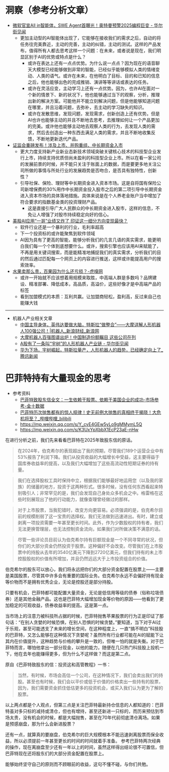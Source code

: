 # 洞察（参考分析文章）

- [微软官宣All in智能体，SWE Agent首曝光！奥特曼预警2025编程巨变 - 华尔街见闻](https://wallstreetcn.com/articles/3740563)
	- 更加主动型的AI智能体出现了，它能够在接收我们的需求之后，自动的将任务往完美靠近，主动的完善，主动的纠错，主动的测试。这样的产品发布，值得所有人都去思考这样一个问题：在未来，或者说是现在，我们明显区别于AI的优势或特点是什么？
		- 或许在表达上还有一点点优势。为什么说一点点？因为现在的语音聊天大模型已经能够做到非常的智能，已经似乎能够模拟人类的情绪变动、人类的语气。或许在未来，在他明白了目标、目的和已知的信息之后，他也能够出色的完成推销、演讲等等讲话或表达的任务。
		- 或许在灵活应变，主动学习上还有一点优势。因为，也许AI在面对一个新的情景下、新的状况下，他也能够通过当下的观察，分析，推理出新的解决方案。可能他并不能立刻解决问题，但是他能够知道问题在哪里，并且沿着问题，去弥补，去主动的学习缺失的知识。
		- 或许在发散思维，发现问题，发现需求，创新创造上还有优势。但是AI也许也能够主动的并且不断地去思考，去推理如何让一个产品更加的完美。或许他也能够主动地去观察人类的行为，去发现人类的需求，然后去创造出一种东西去满足人类的需求，并且不断地收集反馈，不断地更新迭代产品。
- [证监会重磅发布！涉及上市、并购重组、中长期资金入市](https://mp.weixin.qq.com/s?__biz=MzAwODUyMjIzOQ==&mid=2651912403&idx=1&sn=afade21ee7cda0658f4481a07463dfad&chksm=815a7ff3a5b34f444bb53767dc8548f7e76fa233a741ac9b62142e8d2bca3b4bb08871272cf3&scene=0&xtrack=1#rd)
	- 更大力度支持新产业新业态新技术领域突破关键核心技术的科技型企业发行上市，持续支持优质但尚未盈利的科技型企业上市。所以在看一家公司的发展前景的时候，并不能只关注于账面上的数据，而是要更多地关注公司所做的事情与所处行业的发展趋势是否吻合，是否具有独特性，创新性？
	- 引导社保、保险、理财等中长期资金进入资本市场。这是自将国有保险公司新增保费的30%用作中长期资金投入股市之后的第二项引导中长期资金进入资本市场的具体落地措施。具体来说是在个人养老金账户当中增加了符合要求的指数基金类的投资理财产品。
		- 这是直接引导广大人民群众的中长期资金进入股市，这样的信息，不免让人增强了对股市持续稳定向好的信心。
- [美股AI应用“一哥”业绩又炸了 印证这一细分方向变现最快？](https://www.cls.cn/detail/1941751)
	- 软件行业还是一个暴利的行业，毛利率超高
	- 下一个投资标的或许能聚焦到软件领域
	- AI因为具有了更高的智能，能够分析我们的几言几语的真实需求，能更明白我们每一个个体到底想要什么。或许，搜索引擎也应该用AI来赋能了，不再是用关键词搜索，而是能精准地捕捉我们的真实需求，分析我们的目的然后通过匹配每一个网页上的内容进行推送，这样或许能提高用户的搜索效率。
- [水果卖那么贵，百果园为什么还亏损？-虎嗅网](https://www.huxiu.com/article/4009716.html)
	- 或许一开始就不应该想着用规模来取胜，中高端人群是多数吗？品牌建设、精准部署、降低成本，高品质，高溢价，这些好像才是中高端产品的标签
	- 看到加盟模式的本质：互利共赢。让加盟商轻松，盈利高，反过来自己也能赚大钱

--- 

- 机器人产业相关文章
	- [中国主导身体，英伟达要做大脑，特斯拉“做整合”——大摩详解人形机器人100强公司！|机器人_新浪财经_新浪网](https://finance.sina.com.cn/roll/2025-02-07/doc-ineirsee0080314.shtml)
	- [大摩机器人百强图谱出炉！中国制造份额瞩目 这些公司在列](https://www.cls.cn/detail/1936774)
	- [A股有了一条叫“宇树”的人形机器人产业链 - 华尔街见闻](https://wallstreetcn.com/articles/3741233)
	- [华为下场，宇树崛起，特斯拉量产，人形机器人的趋势，已经确定向上了_腾讯新闻](https://news.qq.com/rain/a/20250212A01QGD00)

# 巴菲特持有大量现金的思考

- 参考资料
	- [巴菲特致股东信全文：一生依赖于股票、依赖于美国企业的成功-市场参考-金十数据](https://xnews.jin10.com/details/164526)
	- [巴菲特历次抛售都有的惊人规律！史无前例大抛售的真相终于揭晓！大危机将至？_哔哩哔哩_bilibili](https://www.bilibili.com/video/BV1hz421B7te/?spm_id_from=333.337.search-card.all.click&vd_source=d7634744f260933fca40577f8363d499)
	- https://mp.weixin.qq.com/s/Y_cvE4GEw5yLo9gMMymL5Q
	- https://mp.weixin.qq.com/s/K3UxYpXbbX1EcP23aE-nHw

在进行分析之前，我们先来看看巴菲特在2025年致股东信的原话。

> 在2024年，伯克希尔的表现超出了我的预期，尽管我们189个运营企业中有53%报告了利润下降。我们从投资收益的大幅增长中受益，这主要得益于国库券收益率的提高，以及我们大幅增加了这些高流动性短期证券的持有量。

>我们在选择股权工具时保持中立，根据我们能够最好地运用您（以及我的家族）的储蓄的地方，投资于这两种形式。很多时候，没有任何东西看起来特别吸引人；非常罕见的是，我们会发现自己身处众多机会之中。格雷格在这些时刻展现出了他的行动能力，就像查理曾经做过的那样。

>对于上市股票，当我犯错时，改变方向更容易。必须强调的是，伯克希尔目前的规模削弱了这一宝贵的选择权。我们无法做到迅速进出。有时，建立或剥离一项投资需要一年甚至更长时间。此外，作为少数股权的持有者，我们无法更换管理层，也无法控制资金流向，如果我们对所做决策不满意的话。

>尽管一些评论员目前认为伯克希尔持有巨额现金是一个不同寻常的状况，但你们的大部分资金仍然投资于股票。这种偏好不会改变。尽管我们在上市股票中的持股从去年的3540亿美元下降到2720亿美元，但我们持有的未上市控股股权的价值有所增加，并且仍然远远大于上市投资组合的价值。
>
  伯克希尔的股东可以放心，我们将永远把你们的大部分资金配置在股票上——主要是美国股票，尽管其中许多会有重要的国际业务。伯克希尔永远不会偏好持有现金等价物而不是拥有优秀企业，无论是控股还是部分持股。

只要有机会，巴菲特都可能配置大量资金，无论是低信用等级的债券（俗称垃圾债券）还是其他金融产品。这也是巴菲特大幅增加现金等价物的原因——他看到了更加稳定的可观收益，债券收益率的提高。这是第一点。

当市场上的注意力被科技所占据的时候，巴菲特抛售苹果股票的行为正是印证了那句话：“在别人贪婪的时候恐惧，在别人恐惧的时候贪婪。”要知道，当下对于AI过于乐观，甚至可能透支了未来的增长空间，在这种程度上，一直“搞不明白”科技股的巴菲特，又怎么能够在这种情况下贪婪呢？虽然所有行业都可能在AI的赋能下让其内在价值提升，这种趋势与价格的攀升是一致的，但唯一怕的就是失衡。对于巴菲特而言，哪怕他拿出一部分现金，以他的能力，随便在几只热门科技股上投机一下，他在去年也能赚得更多，但为什么不这样做？而这是第二点。

原自《巴菲特致股东的信：投资这和高管教程》一书：

>当然，有时候，市场会高估一个公司，在这种情况下，我们会卖出我们的持股。甚至也有时候，我们会以平价或低于价值的价格卖出一些持有的股票，因为，我们需要资金抓住低估更多的投资机会，或买入我们认为更为了解的股票。

以上两点都是个人观点，但第三点是关注巴菲特最新持仓信息的人都知道的：巴菲特虽对多只标的减持或清仓，但也有增持，甚至还新进一只标的，而历来预估到市场太贵，没有机会的时候，都是大幅抛售，甚至在70年代前彻底清仓离场。如果是预感崩盘，那为什么会新进股票？

还有一点，就算真的要崩盘，伯克希尔的巨大规模根本不能迅速剥离股票而保全收益，所以必须提前一年甚至更长的时间的时间就着手准备。 参考巴菲特两次经典的操作，现在离崩盘至少还有一年以上的时间，虽然这样得出结论很不可置信，但巴菲特现在还将股东们的大部分资金配置在股票上。

能够始终坚守自己的原则而不顾眼前的收益，这句不懂不碰，与你们共勉。












